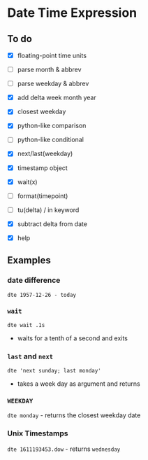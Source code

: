 # Date Time Expression
## To do
- [x] floating-point time units
- [ ] parse month & abbrev
- [ ] parse weekday & abbrev
- [x] add delta week month year
- [x] closest weekday
- [x] python-like comparison
- [ ] python-like conditional
- [x] next/last(weekday)
- [x] timestamp object
- [x] wait(x)
- [ ] format(timepoint)
- [ ] tu(delta) / in keyword
- [x] subtract delta from date
- [x] help


## Examples

### date difference
`dte 1957-12-26 - today`

### `wait`

`dte wait .1s` 
- waits for a tenth of a second and exits

### `last` and `next`
`dte 'next sunday; last monday'` 
- takes a week day as argument and returns

### `WEEKDAY`
`dte monday` - returns the closest weekday date

### Unix Timestamps
`dte 1611193453.dow` - returns `wednesday`


